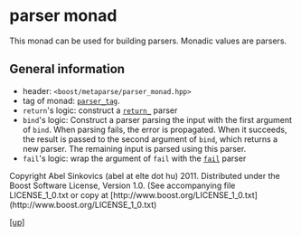 # parser monad

This monad can be used for building parsers. Monadic values are parsers.

## General information

* header: `<boost/metaparse/parser_monad.hpp>`
* tag of monad: [`parser_tag`](parser_tag.html).
* `return`'s logic: construct a [`return_`](return_.html) parser
* `bind`'s logic:
  Construct a parser parsing the input with the first argument of `bind`. When
  parsing fails, the error is propagated. When it succeeds, the result is passed
  to the second argument of `bind`, which returns a new parser. The remaining
  input is parsed using this parser.
* `fail`'s logic: wrap the argument of `fail` with the [`fail`](fail.html)
  parser

<p class="copyright">
Copyright Abel Sinkovics (abel at elte dot hu) 2011.
Distributed under the Boost Software License, Version 1.0.
(See accompanying file LICENSE_1_0.txt or copy at
[http://www.boost.org/LICENSE_1_0.txt](http://www.boost.org/LICENSE_1_0.txt)
</p>

[[up]](reference.html)


